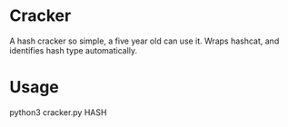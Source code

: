 # Cracker
A hash cracker so simple, a five year old can use it.
Wraps hashcat, and identifies hash type automatically.

# Usage
python3 cracker.py HASH
